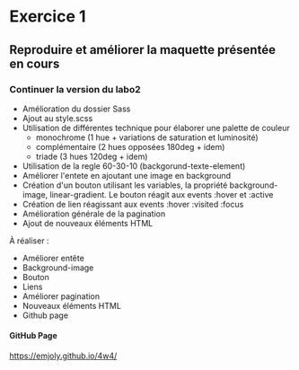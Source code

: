 # Exercice 1

## Reproduire et améliorer la maquette présentée en cours

### Continuer la version du labo2

- Amélioration du dossier Sass
- Ajout au style.scss
- Utilisation de différentes technique pour élaborer une palette de couleur
  - monochrome (1 hue + variations de saturation et luminosité)
  - complémentaire (2 hues opposées 180deg + idem)
  - triade (3 hues 120deg + idem)
- Utilisation de la regle 60-30-10 (backgorund-texte-element)
- Améliorer l'entete en ajoutant une image en background
- Création d'un bouton utilisant les variables, la propriété background-image, linear-gradient. Le bouton réagit aux events :hover et :active
- Création de lien réagissant aux events :hover :visited :focus
- Amélioration générale de la pagination
- Ajout de nouveaux éléments HTML

À réaliser :

- Améliorer entête
- Background-image
- Bouton
- Liens
- Améliorer pagination
- Nouveaux éléments HTML
- Github page

#### GitHub Page

https://emjoly.github.io/4w4/
